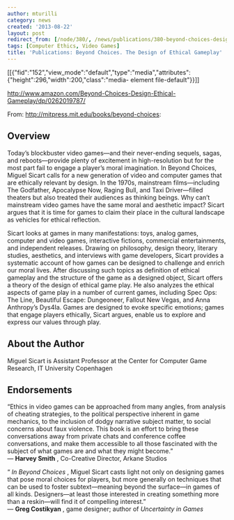 ```yaml
---
author: mturilli
category: news
created: '2013-08-22'
layout: post
redirect_from: [/node/380/, /news/publications/380-beyond-choices-design-ethical-gameplay/]
tags: [Computer Ethics, Video Games]
title: 'Publications: Beyond Choices. The Design of Ethical Gameplay'
---
```

[[{"fid":"152","view_mode":"default","type":"media","attributes":{"height":296,"width":200,"class":"media-
element file-default"}}]]

http://www.amazon.com/Beyond-Choices-Design-Ethical-Gameplay/dp/0262019787/

From: http://mitpress.mit.edu/books/beyond-choices:

## Overview

Today’s blockbuster video games—and their never-ending sequels, sagas, and
reboots—provide plenty of excitement in high-resolution but for the most part
fail to engage a player’s moral imagination. In Beyond Choices, Miguel Sicart
calls for a new generation of video and computer games that are ethically
relevant by design. In the 1970s, mainstream films—including The Godfather,
Apocalypse Now, Raging Bull, and Taxi Driver—filled theaters but also treated
their audiences as thinking beings. Why can’t mainstream video games have the
same moral and aesthetic impact? Sicart argues that it is time for games to
claim their place in the cultural landscape as vehicles for ethical
reflection.

Sicart looks at games in many manifestations: toys, analog games, computer and
video games, interactive fictions, commercial entertainments, and independent
releases. Drawing on philosophy, design theory, literary studies, aesthetics,
and interviews with game developers, Sicart provides a systematic account of
how games can be designed to challenge and enrich our moral lives. After
discussing such topics as definition of ethical gameplay and the structure of
the game as a designed object, Sicart offers a theory of the design of ethical
game play. He also analyzes the ethical aspects of game play in a number of
current games, including Spec Ops: The Line, Beautiful Escape: Dungeoneer,
Fallout New Vegas, and Anna Anthropy’s Dys4Ia. Games are designed to evoke
specific emotions; games that engage players ethically, Sicart argues, enable
us to explore and express our values through play.

## About the Author

Miguel Sicart is Assistant Professor at the Center for Computer Game Research,
IT University Copenhagen

## Endorsements

“Ethics in video games can be approached from many angles, from analysis of
cheating strategies, to the political perspective inherent in game mechanics,
to the inclusion of dodgy narrative subject matter, to social concerns about
faux violence. This book is an effort to bring these conversations away from
private chats and conference coffee conversations, and make them accessible to
all those fascinated with the subject of what games are and what they might
become.”  
— **Harvey Smith** , Co-Creative Director, Arkane Studios

“ _In Beyond Choices_ , Miguel Sicart casts light not only on designing games
that pose moral choices for players, but more generally on techniques that can
be used to foster subtext—meaning beyond the surface—in games of all kinds.
Designers—at least those interested in creating something more than a
reskin—will find it of compelling interest.”  
— **Greg Costikyan** , game designer; author of _Uncertainty in Games_

